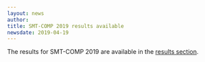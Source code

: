 ```yaml
---
layout: news
author:
title: SMT-COMP 2019 results available
newsdate: 2019-04-19
---
```

The results for SMT-COMP 2019 are available in the [results section](/2019/results).

